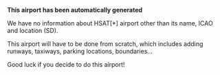 **This airport has been automatically generated**

We have no information about HSAT[*] airport other than its name, ICAO and location (SD).

This airport will have to be done from scratch, which includes adding runways, taxiways, parking locations, boundaries...

Good luck if you decide to do this airport!